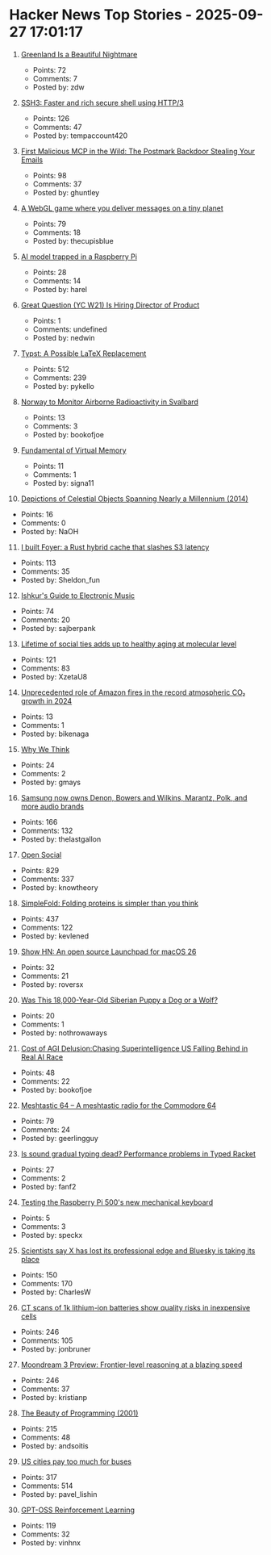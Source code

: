 # Hacker News Top Stories - 2025-09-27 17:01:17

1. [Greenland Is a Beautiful Nightmare](https://matduggan.com/greenland-is-a-beautiful-nightmare/)
   - Points: 72
   - Comments: 7
   - Posted by: zdw

2. [SSH3: Faster and rich secure shell using HTTP/3](https://github.com/francoismichel/ssh3)
   - Points: 126
   - Comments: 47
   - Posted by: tempaccount420

3. [First Malicious MCP in the Wild: The Postmark Backdoor Stealing Your Emails](https://www.koi.security/blog/postmark-mcp-npm-malicious-backdoor-email-theft)
   - Points: 98
   - Comments: 37
   - Posted by: ghuntley

4. [A WebGL game where you deliver messages on a tiny planet](https://messenger.abeto.co/)
   - Points: 79
   - Comments: 18
   - Posted by: thecupisblue

5. [AI model trapped in a Raspberry Pi](https://blog.adafruit.com/2025/09/26/ai-model-trapped-in-raspberry-pi-piday-raspberrypi/)
   - Points: 28
   - Comments: 14
   - Posted by: harel

6. [Great Question (YC W21) Is Hiring Director of Product](https://www.ycombinator.com/companies/great-question/jobs/9crdslU-director-of-product)
   - Points: 1
   - Comments: undefined
   - Posted by: nedwin

7. [Typst: A Possible LaTeX Replacement](https://lwn.net/Articles/1037577/)
   - Points: 512
   - Comments: 239
   - Posted by: pykello

8. [Norway to Monitor Airborne Radioactivity in Svalbard](https://www.highnorthnews.com/en/norway-monitor-airborne-radioactivity-svalbard)
   - Points: 13
   - Comments: 3
   - Posted by: bookofjoe

9. [Fundamental of Virtual Memory](https://nghiant3223.github.io/2025/05/29/fundamental_of_virtual_memory.html)
   - Points: 11
   - Comments: 1
   - Posted by: signa11

10. [Depictions of Celestial Objects Spanning Nearly a Millennium (2014)](https://publicdomainreview.org/collection/flowers-of-the-sky/)
   - Points: 16
   - Comments: 0
   - Posted by: NaOH

11. [I built Foyer: a Rust hybrid cache that slashes S3 latency](https://medium.com/@yingjunwu/the-case-for-hybrid-cache-for-object-stores-4b1f02ec6c9a)
   - Points: 113
   - Comments: 35
   - Posted by: Sheldon_fun

12. [Ishkur's Guide to Electronic Music](http://music.ishkur.com/)
   - Points: 74
   - Comments: 20
   - Posted by: sajberpank

13. [Lifetime of social ties adds up to healthy aging at molecular level](https://news.cornell.edu/stories/2025/09/lifetime-social-ties-adds-healthy-aging)
   - Points: 121
   - Comments: 83
   - Posted by: XzetaU8

14. [Unprecedented role of Amazon fires in the record atmospheric CO₂ growth in 2024](https://essopenarchive.org/doi/full/10.22541/essoar.175874118.83695562/v1)
   - Points: 13
   - Comments: 1
   - Posted by: bikenaga

15. [Why We Think](https://lilianweng.github.io/posts/2025-05-01-thinking/)
   - Points: 24
   - Comments: 2
   - Posted by: gmays

16. [Samsung now owns Denon, Bowers and Wilkins, Marantz, Polk, and more audio brands](https://www.theverge.com/news/784390/samsung-harman-masimo-audio-acquisition-complete)
   - Points: 166
   - Comments: 132
   - Posted by: thelastgallon

17. [Open Social](https://overreacted.io/open-social/)
   - Points: 829
   - Comments: 337
   - Posted by: knowtheory

18. [SimpleFold: Folding proteins is simpler than you think](https://github.com/apple/ml-simplefold)
   - Points: 437
   - Comments: 122
   - Posted by: kevlened

19. [Show HN: An open source Launchpad for macOS 26](https://github.com/RoversX/LaunchNext)
   - Points: 32
   - Comments: 21
   - Posted by: roversx

20. [Was This 18,000-Year-Old Siberian Puppy a Dog or a Wolf?](https://www.nytimes.com/2019/12/02/science/frozen-puppy-found-russia.html)
   - Points: 20
   - Comments: 1
   - Posted by: nothrowaways

21. [Cost of AGI Delusion:Chasing Superintelligence US Falling Behind in Real AI Race](https://www.foreignaffairs.com/united-states/cost-delusion-artificial-general-intelligence)
   - Points: 48
   - Comments: 22
   - Posted by: bookofjoe

22. [Meshtastic 64 – A meshtastic radio for the Commodore 64](http://64jim64.blogspot.com/2025/09/meshtastic-64-meshtastic-radio-for.html)
   - Points: 79
   - Comments: 24
   - Posted by: geerlingguy

23. [Is sound gradual typing dead? Performance problems in Typed Racket](https://dl.acm.org/doi/abs/10.1145/2837614.2837630)
   - Points: 27
   - Comments: 2
   - Posted by: fanf2

24. [Testing the Raspberry Pi 500's new mechanical keyboard](https://www.jeffgeerling.com/blog/2025/testing-raspberry-pi-500s-new-mechanical-keyboard)
   - Points: 5
   - Comments: 3
   - Posted by: speckx

25. [Scientists say X has lost its professional edge and Bluesky is taking its place](https://www.psypost.org/scientists-say-x-formerly-twitter-has-lost-its-professional-edge-and-bluesky-is-taking-its-place/)
   - Points: 150
   - Comments: 170
   - Posted by: CharlesW

26. [CT scans of 1k lithium-ion batteries show quality risks in inexpensive cells](https://www.lumafield.com/article/finding-hidden-risks-in-the-battery-supply-chain)
   - Points: 246
   - Comments: 105
   - Posted by: jonbruner

27. [Moondream 3 Preview: Frontier-level reasoning at a blazing speed](https://moondream.ai/blog/moondream-3-preview)
   - Points: 246
   - Comments: 37
   - Posted by: kristianp

28. [The Beauty of Programming (2001)](https://www.brynmawr.edu/inside/academic-information/departments-programs/computer-science/beauty-programming)
   - Points: 215
   - Comments: 48
   - Posted by: andsoitis

29. [US cities pay too much for buses](https://www.bloomberg.com/news/articles/2025-09-26/us-cities-are-paying-too-much-for-new-transit-buses)
   - Points: 317
   - Comments: 514
   - Posted by: pavel_lishin

30. [GPT-OSS Reinforcement Learning](https://docs.unsloth.ai/new/gpt-oss-reinforcement-learning)
   - Points: 119
   - Comments: 32
   - Posted by: vinhnx

